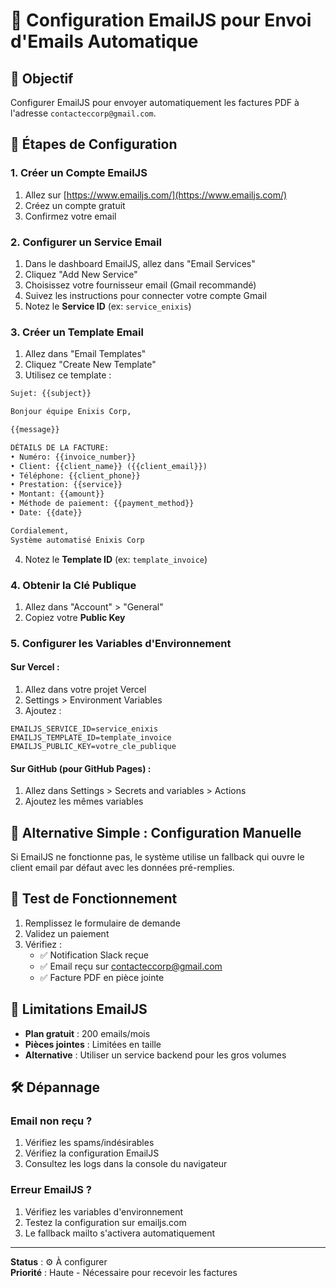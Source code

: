 # 📧 Configuration EmailJS pour Envoi d'Emails Automatique

## 🎯 Objectif
Configurer EmailJS pour envoyer automatiquement les factures PDF à l'adresse `contacteccorp@gmail.com`.

## 🔧 Étapes de Configuration

### 1. **Créer un Compte EmailJS**
1. Allez sur [https://www.emailjs.com/](https://www.emailjs.com/)
2. Créez un compte gratuit
3. Confirmez votre email

### 2. **Configurer un Service Email**
1. Dans le dashboard EmailJS, allez dans "Email Services"
2. Cliquez "Add New Service"
3. Choisissez votre fournisseur email (Gmail recommandé)
4. Suivez les instructions pour connecter votre compte Gmail
5. Notez le **Service ID** (ex: `service_enixis`)

### 3. **Créer un Template Email**
1. Allez dans "Email Templates"
2. Cliquez "Create New Template"
3. Utilisez ce template :

```html
Sujet: {{subject}}

Bonjour équipe Enixis Corp,

{{message}}

DÉTAILS DE LA FACTURE:
• Numéro: {{invoice_number}}
• Client: {{client_name}} ({{client_email}})
• Téléphone: {{client_phone}}
• Prestation: {{service}}
• Montant: {{amount}}
• Méthode de paiement: {{payment_method}}
• Date: {{date}}

Cordialement,
Système automatisé Enixis Corp
```

4. Notez le **Template ID** (ex: `template_invoice`)

### 4. **Obtenir la Clé Publique**
1. Allez dans "Account" > "General"
2. Copiez votre **Public Key**

### 5. **Configurer les Variables d'Environnement**

#### Sur Vercel :
1. Allez dans votre projet Vercel
2. Settings > Environment Variables
3. Ajoutez :
```
EMAILJS_SERVICE_ID=service_enixis
EMAILJS_TEMPLATE_ID=template_invoice
EMAILJS_PUBLIC_KEY=votre_cle_publique
```

#### Sur GitHub (pour GitHub Pages) :
1. Allez dans Settings > Secrets and variables > Actions
2. Ajoutez les mêmes variables

## 🔄 **Alternative Simple : Configuration Manuelle**

Si EmailJS ne fonctionne pas, le système utilise un fallback qui ouvre le client email par défaut avec les données pré-remplies.

## 📧 **Test de Fonctionnement**

1. Remplissez le formulaire de demande
2. Validez un paiement
3. Vérifiez :
   - ✅ Notification Slack reçue
   - ✅ Email reçu sur contacteccorp@gmail.com
   - ✅ Facture PDF en pièce jointe

## 🚨 **Limitations EmailJS**

- **Plan gratuit** : 200 emails/mois
- **Pièces jointes** : Limitées en taille
- **Alternative** : Utiliser un service backend pour les gros volumes

## 🛠 **Dépannage**

### Email non reçu ?
1. Vérifiez les spams/indésirables
2. Vérifiez la configuration EmailJS
3. Consultez les logs dans la console du navigateur

### Erreur EmailJS ?
1. Vérifiez les variables d'environnement
2. Testez la configuration sur emailjs.com
3. Le fallback mailto s'activera automatiquement

---

**Status** : ⚙️ À configurer  
**Priorité** : Haute - Nécessaire pour recevoir les factures
